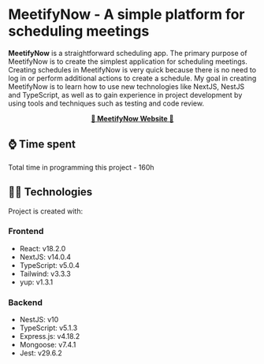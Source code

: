 # MeetifyNow - A simple platform for scheduling meetings



**MeetifyNow** is a straightforward scheduling app. The primary purpose of MeetifyNow is to create the simplest application for scheduling meetings. Creating schedules in MeetifyNow is very quick because there is no need to log in or perform additional actions to create a schedule. My goal in creating MeetifyNow is to learn how to use new technologies like NextJS, NestJS and TypeScript, as well as to gain experience in project development by using tools and techniques such as testing and code review.

<div align="center" dir="auto">
<p dir="auto">
<strong>
<a href="https://meetifynow.com/">📅 MeetifyNow Website 📅</a>
</strong>
</p>
</div>

## ⌚ Time spent

Total time in programming this project - 160h


## 👨‍💻 Technologies

Project is created with:
### Frontend
* React: v18.2.0
* NextJS: v14.0.4
* TypeScript: v5.0.4
* Tailwind: v3.3.3
* yup: v1.3.1
### Backend
* NestJS: v10
* TypeScript: v5.1.3
* Express.js: v4.18.2
* Mongoose: v7.4.1
* Jest: v29.6.2


